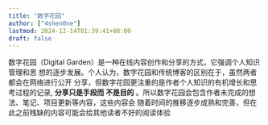 ```yaml
---
title: "数字花园"
author: ["4shen0ne"]
lastmod: 2024-12-14T01:39:41+08:00
draft: false
---
```


数字花园（Digital Garden）是一种在线内容创作和分享的方式，它强调个人知识管理和思
想的逐步发展。个人认为，数字花园和传统博客的区别在于，虽然两者都会在网络进行公开
分享，但数字花园更注重的是作者个人知识的有机增长和思考过程的记录, **分享只是手段而
不是目的** 。所以数字花园会包含作者未完成的想法、笔记、项目更新等内容，这些内容会
随着时间的推移逐步成熟和完善，但在此之前残缺的内容可能会给其他读者不好的阅读体验
